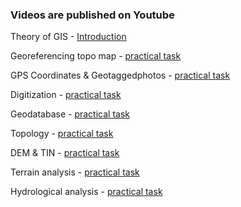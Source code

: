 ### Videos are published on Youtube

Theory of GIS - [Introductio](https://www.youtube.com/)[n](https://youtu.be/UVdADumtEpw) <br>

Georeferencing topo map  - [practical tas](https://www.youtube.com/)[k](https://youtu.be/wuea1v6DJaE) <br>

GPS Coordinates & Geotaggedphotos - [practical tas](https://www.youtube.com/)[k](https://youtu.be/Y5QVuWzc04w) <br>

Digitization - [practical tas](https://www.youtube.com/)[k](https://youtu.be/-fVuyJ_n0wM) <br>

Geodatabase - [practical tas](https://www.youtube.com/)[k](https://youtu.be/XAuXu3Jr1uE) <br>

Topology - [practical tas](https://www.youtube.com/)[k](https://youtu.be/ZbLCxRW0mDI) <br>

DEM & TIN - [practical tas](https://www.youtube.com/)[k](https://youtu.be/7XXUtpY-o0M) <br>

Terrain analysis - [practical tas](https://www.youtube.com/)[k](https://youtu.be/) <br>

Hydrological analysis - [practical tas](https://www.youtube.com/)[k](https://youtu.be/) <br>